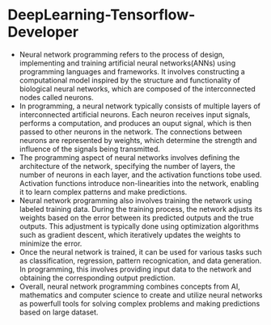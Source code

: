 # DeepLearning-Tensorflow-Developer

- Neural network programming refers to the process of design, implementing and training artificial neural networks(ANNs) using programming languages and frameworks. It involves constructing a computational model inspired by the structure and functionality of biological neural networks, which are composed of the interconnected nodes called neurons. 
- In programming, a neural network typically consists of multiple layers of interconnected artificial neurons. Each neuron receives input signals, performs a computation, and produces an ouput signal, which is then passed to other neurons in the network. The connections between neurons are represented by weights, which determine the strength and influence of the signals being transmitted.
- The programming aspect of neural networks involves defining the architecture of the network, specifying the number of layers, the number of neurons in each layer, and the activation functions tobe used. Activation functions introduce non-linearities into the network, enabling it to learn complex patterns and make predictions. 
- Neural network programming also involves training the network using labeled training data. During the training process, the network adjusts its weights based on the error between its predicted outputs and the true outputs. This adjustment is typically done using optimization algorithms such as gradient descent, which iteratively updates the weights to minimize the error. 
- Once the neural network is trained, it can be used for various tasks such as classification, regression, pattern recognication, and data generation. In programming, this involves providing input data to the network and obtaining the corresponding output prediction.
- Overall, neural network programming combines concepts from AI, mathematics and computer science to create and utilize neural networks as powerfull tools for solving complex problems and making predictions based on large dataset.
